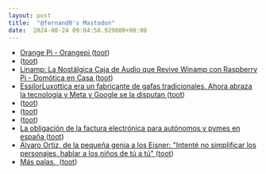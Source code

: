 ```yaml
---
layout: post
title:  "@fernand0's Mastodon"
date:  2024-08-24 09:04:58.929000+00:00
---
```

*  [Orange Pi - Orangepi ](http://www.orangepi.org/html/hardWare/computerAndMicrocontrollers/details/Orange-Pi-5-Max.htm) ([toot](https://mastodon.social/@fernand0/113016196230414301))
*  [ ](https://mastodon.social/@pjorge) ([toot](https://mastodon.social/@fernand0/113015987906248689))
*  [Linamp: La Nostálgica Caja de Audio que Revive Winamp con Raspberry Pi - Domótica en Casa ](https://domoticaencasa.es/linamp-la-nostalgica-caja-de-audio-que-revive-winamp-con-raspberry-pi) ([toot](https://mastodon.social/@fernand0/113015986200987227))
*  [EssilorLuxottica era un fabricante de gafas tradicionales. Ahora abraza la tecnología y Meta y Google se la disputan ](https://www.xataka.com/wearables/essilorluxottica-era-fabricante-gafas-tradicionales-ahora-abraza-tecnologia-meta-google-se-disputa) ([toot](https://mastodon.social/@fernand0/113015766979691124))
*  [ ](https://nixnet.social/users/sl1200) ([toot](https://mastodon.social/@fernand0/113015738281420954))
*  [ ](https://fe.disroot.org/users/linuxzx80) ([toot](https://mastodon.social/@fernand0/113015730949921583))
*  [ ](https://nixnet.social/users/sl1200) ([toot](https://mastodon.social/@fernand0/113015483940008814))
*  [La obligación de la factura electrónica para autónomos y pymes en españa ](https://wwwhatsnew.com/2024/08/05/la-obligacion-de-la-factura-electronica-para-autonomos-y-pymes-en-espana) ([toot](https://mastodon.social/@fernand0/113015008013939477))
*  [Álvaro Ortiz, de la pequeña genia a los Eisner: "Intenté no simplificar los personajes, hablar a los niños de tú a tú" ](https://www.elperiodico.com/es/ocio-y-cultura/20240706/alvaro-ortiz-comic-infantil-pequena-genia-10441328) ([toot](https://mastodon.social/@fernand0/113014309843497477))
*  [Más palas.  ](https://avecesunafoto.wordpress.com/2024/08/23/mas-palas) ([toot](https://mastodon.social/@fernand0/113012553151437846))
